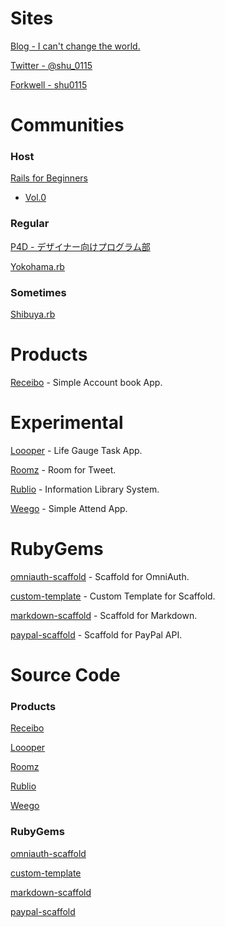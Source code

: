 # Sites

<a href="http://change-the-world.heroku.com/" target="_blank">Blog - I can't change the world.</a>

<a href="https://twitter.com/#!/shu_0115" target="_blank">Twitter - @shu_0115</a>

<a href="http://forkwell.com/u/shu0115" target="_blank">Forkwell - shu0115</a>

# Communities

### Host

<a href="http://rails4beginners.github.com/home/" target="_blank">Rails for Beginners</a>

- <a href="http://atnd.org/events/28948" target="_blank">Vol.0</a>

### Regular

<a href="http://prog4designer.heroku.com/" target="_blank">P4D - デザイナー向けプログラム部</a>

<a href="http://bukt.org/groups/3" target="_blank">Yokohama.rb</a>

### Sometimes

<a href="https://www.facebook.com/groups/shibuya.rb/" target="_blank">Shibuya.rb</a>

# Products

<a href="https://receibo.heroku.com/" target="_blank">Receibo</a> - Simple Account book App.

# Experimental

<a href="https://loooper.heroku.com/" target="_blank">Loooper</a> - Life Gauge Task App.

<a href="https://roomz.heroku.com/" target="_blank">Roomz</a> - Room for Tweet.

<a href="https://rublio.herokuapp.com/" target="_blank">Rublio</a> - Information Library System.

<a href="https://weego.heroku.com/" target="_blank">Weego</a> - Simple Attend App.

# RubyGems

<a href="https://rubygems.org/gems/omniauth-scaffold" target="_blank">omniauth-scaffold</a> - Scaffold for OmniAuth.

<a href="https://rubygems.org/gems/custom-template" target="_blank">custom-template</a> - Custom Template for Scaffold.

<a href="https://rubygems.org/gems/markdown-scaffold" target="_blank">markdown-scaffold</a> - Scaffold for Markdown.

<a href="https://rubygems.org/gems/paypal-scaffold" target="_blank">paypal-scaffold</a> - Scaffold for PayPal API.

# Source Code

### Products

<a href="https://github.com/shu0115/receibo" target="_blank">Receibo</a>

<a href="https://github.com/shu0115/loooper" target="_blank">Loooper</a>

<a href="https://github.com/shu0115/roomz01" target="_blank">Roomz</a>

<a href="https://github.com/shu0115/rublio" target="_blank">Rublio</a>

<a href="https://github.com/shu0115/weego" target="_blank">Weego</a>

### RubyGems

<a href="https://github.com/shu0115/omniauth-scaffold" target="_blank">omniauth-scaffold</a>

<a href="https://github.com/shu0115/custom-template" target="_blank">custom-template</a>

<a href="https://github.com/shu0115/markdown-scaffold" target="_blank">markdown-scaffold</a>

<a href="https://github.com/shu0115/paypal-scaffold" target="_blank">paypal-scaffold</a>
